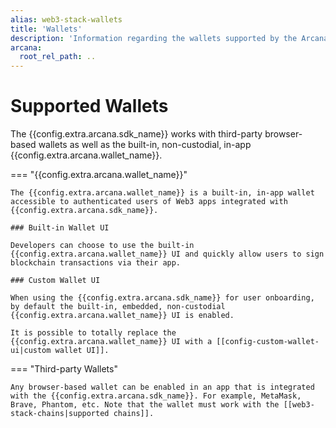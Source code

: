 ```yaml
---
alias: web3-stack-wallets
title: 'Wallets'
description: 'Information regarding the wallets supported by the Arcana Auth SDK.'
arcana:
  root_rel_path: ..
---
```


# Supported Wallets

The {{config.extra.arcana.sdk_name}} works with third-party browser-based wallets as well as the built-in, non-custodial, in-app {{config.extra.arcana.wallet_name}}.

=== "{{config.extra.arcana.wallet_name}}"

    The {{config.extra.arcana.wallet_name}} is a built-in, in-app wallet accessible to authenticated users of Web3 apps integrated with {{config.extra.arcana.sdk_name}}. 

    ### Built-in Wallet UI

    Developers can choose to use the built-in {{config.extra.arcana.wallet_name}} UI and quickly allow users to sign blockchain transactions via their app.

    ### Custom Wallet UI

    When using the {{config.extra.arcana.sdk_name}} for user onboarding, by default the built-in, embedded, non-custodial {{config.extra.arcana.wallet_name}} UI is enabled.

    It is possible to totally replace the {{config.extra.arcana.wallet_name}} UI with a [[config-custom-wallet-ui|custom wallet UI]]. 

=== "Third-party Wallets"

    Any browser-based wallet can be enabled in an app that is integrated with the {{config.extra.arcana.sdk_name}}. For example, MetaMask, Brave, Phantom, etc. Note that the wallet must work with the [[web3-stack-chains|supported chains]].